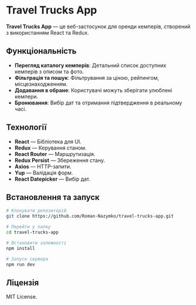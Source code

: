 # Travel Trucks App

**Travel Trucks App** — це веб-застосунок для оренди кемперів, створений з використанням React та Redux.

## Функціональність

- **Перегляд каталогу кемперів**: Детальний список доступних кемперів з описом та фото.
- **Фільтрація та пошук**: Фільтрування за ціною, рейтингом, місцезнаходженням.
- **Додавання в обране**: Користувачі можуть зберігати улюблені кемпери.
- **Бронювання**: Вибір дат та отримання підтвердження в реальному часі.

## Технології

- **React** — Бібліотека для UI.
- **Redux** — Керування станом.
- **React Router** — Маршрутизація.
- **Redux Persist** — Збереження стану.
- **Axios** — HTTP-запити.
- **Yup** — Валідація форм.
- **React Datepicker** — Вибір дат.

## Встановлення та запуск

```sh
# Клонувати репозиторій
git clone https://github.com/Roman-Nazymko/travel-trucks-app.git

# Перейти у папку
cd travel-trucks-app

# Встановити залежності
npm install

# Запуск сервера
npm run dev
```

## Ліцензія

MIT License.

